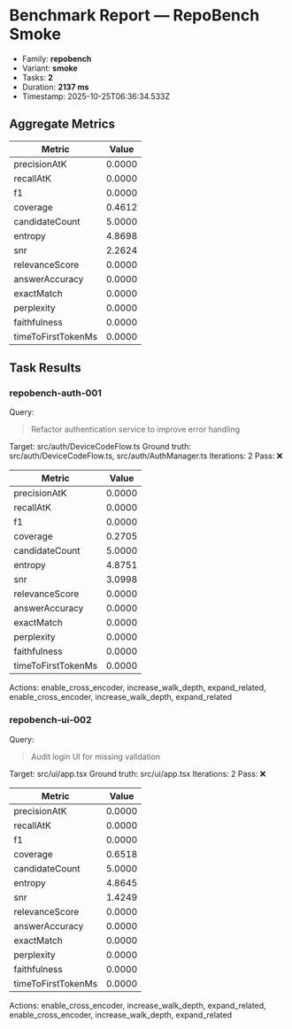 # Benchmark Report — RepoBench Smoke

- Family: **repobench**
- Variant: **smoke**
- Tasks: **2**
- Duration: **2137 ms**
- Timestamp: 2025-10-25T06:36:34.533Z

## Aggregate Metrics

| Metric | Value |
| --- | --- |
| precisionAtK | 0.0000 |
| recallAtK | 0.0000 |
| f1 | 0.0000 |
| coverage | 0.4612 |
| candidateCount | 5.0000 |
| entropy | 4.8698 |
| snr | 2.2624 |
| relevanceScore | 0.0000 |
| answerAccuracy | 0.0000 |
| exactMatch | 0.0000 |
| perplexity | 0.0000 |
| faithfulness | 0.0000 |
| timeToFirstTokenMs | 0.0000 |

## Task Results

### repobench-auth-001

Query: 
> Refactor authentication service to improve error handling

Target: src/auth/DeviceCodeFlow.ts
Ground truth: src/auth/DeviceCodeFlow.ts, src/auth/AuthManager.ts
Iterations: 2
Pass: ❌

| Metric | Value |
| --- | --- |
| precisionAtK | 0.0000 |
| recallAtK | 0.0000 |
| f1 | 0.0000 |
| coverage | 0.2705 |
| candidateCount | 5.0000 |
| entropy | 4.8751 |
| snr | 3.0998 |
| relevanceScore | 0.0000 |
| answerAccuracy | 0.0000 |
| exactMatch | 0.0000 |
| perplexity | 0.0000 |
| faithfulness | 0.0000 |
| timeToFirstTokenMs | 0.0000 |

Actions: enable_cross_encoder, increase_walk_depth, expand_related, enable_cross_encoder, increase_walk_depth, expand_related

### repobench-ui-002

Query: 
> Audit login UI for missing validation

Target: src/ui/app.tsx
Ground truth: src/ui/app.tsx
Iterations: 2
Pass: ❌

| Metric | Value |
| --- | --- |
| precisionAtK | 0.0000 |
| recallAtK | 0.0000 |
| f1 | 0.0000 |
| coverage | 0.6518 |
| candidateCount | 5.0000 |
| entropy | 4.8645 |
| snr | 1.4249 |
| relevanceScore | 0.0000 |
| answerAccuracy | 0.0000 |
| exactMatch | 0.0000 |
| perplexity | 0.0000 |
| faithfulness | 0.0000 |
| timeToFirstTokenMs | 0.0000 |

Actions: enable_cross_encoder, increase_walk_depth, expand_related, enable_cross_encoder, increase_walk_depth, expand_related

